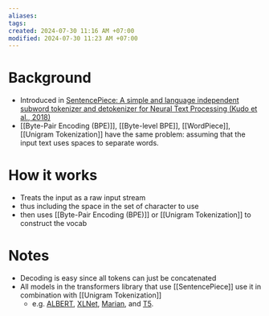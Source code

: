 ```yaml
---
aliases: 
tags: 
created: 2024-07-30 11:16 AM +07:00
modified: 2024-07-30 11:23 AM +07:00
---
```

# Background
- Introduced in [SentencePiece: A simple and language independent subword tokenizer and detokenizer for Neural Text Processing (Kudo et al., 2018)](https://arxiv.org/pdf/1808.06226.pdf)
- [[Byte-Pair Encoding (BPE)]], [[Byte-level BPE]], [[WordPiece]], [[Unigram Tokenization]] have the same problem: assuming that the input text uses spaces to separate words.
# How it works
- Treats the input as a raw input stream
- thus including the space in the set of character to use
- then uses [[Byte-Pair Encoding (BPE)]] or [[Unigram Tokenization]] to construct the vocab
# Notes
- Decoding is easy since all tokens can just be concatenated
- All models in the transformers library that use [[SentencePiece]] use it in combination with [[Unigram Tokenization]]
	- e.g. [ALBERT](https://huggingface.co/docs/transformers/en/model_doc/albert), [XLNet](https://huggingface.co/docs/transformers/en/model_doc/xlnet), [Marian](https://huggingface.co/docs/transformers/en/model_doc/marian), and [T5](https://huggingface.co/docs/transformers/en/model_doc/t5).
